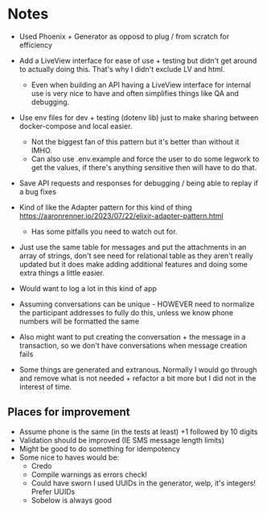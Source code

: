 # Notes

- Used Phoenix + Generator as opposd to plug / from scratch for efficiency
- Add a LiveView interface for ease of use + testing but didn't get around to actually doing this. That's why I didn't exclude LV and html.
  - Even when building an API having a LiveView interface for internal use is very nice to have and often simplifies things like QA and debugging.
- Use env files for dev + testing (dotenv lib) just to make sharing between docker-compose and local easier.
  - Not the biggest fan of this pattern but it's better than without it IMHO.
  - Can also use .env.example and force the user to do some legwork to get the values, if there's anything sensitive then will have to do that.
- Save API requests and responses for debugging / being able to replay if a bug fixes
- Kind of like the Adapter pattern for this kind of thing https://aaronrenner.io/2023/07/22/elixir-adapter-pattern.html
  - Has some pitfalls you need to watch out for.

- Just use the same table for messages and put the attachments in an array of strings, don't see need for relational table as they aren't really updated but it does make adding additional features and doing some extra things a little easier.
- Would want to log a lot in this kind of app
- Assuming conversations can be unique - HOWEVER need to normalize the participant addresses to fully do this, unless we know phone numbers will be formatted the same
- Also might want to put creating the conversation + the message in a transaction, so we don't have conversations when message creation fails
- Some things are generated and extranous. Normally I would go through and remove what is not needed + refactor a bit more but I did not in the interest of time.


## Places for improvement

- Assume phone is the same (in the tests at least) +1 followed by 10 digits
- Validation should be improved (IE SMS message length limits)
- Might be good to do something for idempotency
- Some nice to haves would be:
  - Credo
  - Compile warnings as errors checkl
  - Could have sworn I used UUIDs in the generator, welp, it's integers! Prefer UUIDs
  - Sobelow is always good
